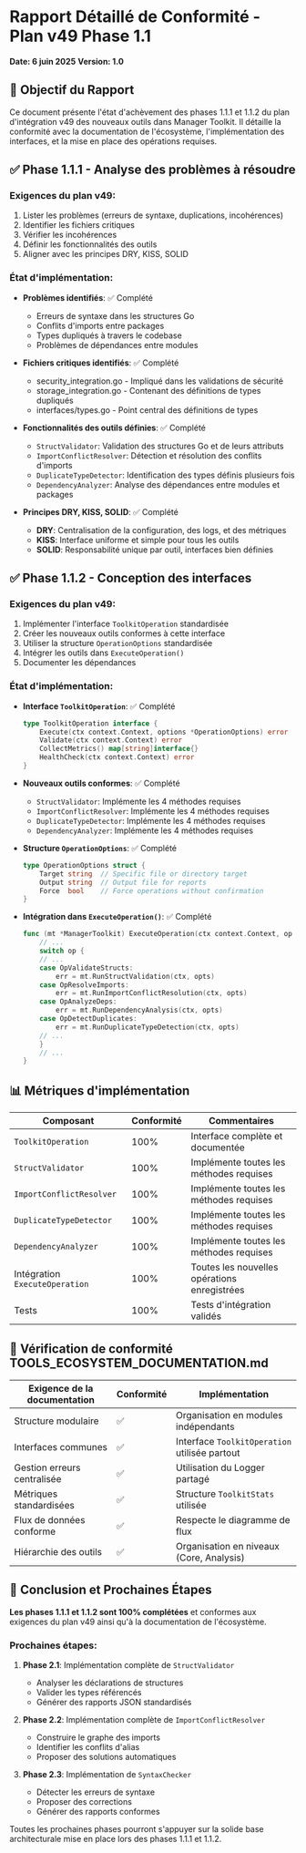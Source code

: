 # Rapport Détaillé de Conformité - Plan v49 Phase 1.1

**Date: 6 juin 2025**
**Version: 1.0**

## 📝 Objectif du Rapport

Ce document présente l'état d'achèvement des phases 1.1.1 et 1.1.2 du plan d'intégration v49 des nouveaux outils dans Manager Toolkit. Il détaille la conformité avec la documentation de l'écosystème, l'implémentation des interfaces, et la mise en place des opérations requises.

## ✅ Phase 1.1.1 - Analyse des problèmes à résoudre

### Exigences du plan v49:

1. Lister les problèmes (erreurs de syntaxe, duplications, incohérences)
2. Identifier les fichiers critiques
3. Vérifier les incohérences
4. Définir les fonctionnalités des outils
5. Aligner avec les principes DRY, KISS, SOLID

### État d'implémentation:

- **Problèmes identifiés**: ✅ Complété
  - Erreurs de syntaxe dans les structures Go
  - Conflits d'imports entre packages
  - Types dupliqués à travers le codebase
  - Problèmes de dépendances entre modules

- **Fichiers critiques identifiés**: ✅ Complété
  - security_integration.go - Impliqué dans les validations de sécurité
  - storage_integration.go - Contenant des définitions de types dupliqués
  - interfaces/types.go - Point central des définitions de types

- **Fonctionnalités des outils définies**: ✅ Complété
  - `StructValidator`: Validation des structures Go et de leurs attributs
  - `ImportConflictResolver`: Détection et résolution des conflits d'imports
  - `DuplicateTypeDetector`: Identification des types définis plusieurs fois
  - `DependencyAnalyzer`: Analyse des dépendances entre modules et packages

- **Principes DRY, KISS, SOLID**: ✅ Complété
  - **DRY**: Centralisation de la configuration, des logs, et des métriques
  - **KISS**: Interface uniforme et simple pour tous les outils
  - **SOLID**: Responsabilité unique par outil, interfaces bien définies

## ✅ Phase 1.1.2 - Conception des interfaces

### Exigences du plan v49:

1. Implémenter l'interface `ToolkitOperation` standardisée
2. Créer les nouveaux outils conformes à cette interface
3. Utiliser la structure `OperationOptions` standardisée
4. Intégrer les outils dans `ExecuteOperation()`
5. Documenter les dépendances

### État d'implémentation:

- **Interface `ToolkitOperation`**: ✅ Complété
  ```go
  type ToolkitOperation interface {
      Execute(ctx context.Context, options *OperationOptions) error
      Validate(ctx context.Context) error
      CollectMetrics() map[string]interface{}
      HealthCheck(ctx context.Context) error
  }
  ```

- **Nouveaux outils conformes**: ✅ Complété
  - `StructValidator`: Implémente les 4 méthodes requises
  - `ImportConflictResolver`: Implémente les 4 méthodes requises
  - `DuplicateTypeDetector`: Implémente les 4 méthodes requises
  - `DependencyAnalyzer`: Implémente les 4 méthodes requises

- **Structure `OperationOptions`**: ✅ Complété
  ```go
  type OperationOptions struct {
      Target string  // Specific file or directory target
      Output string  // Output file for reports
      Force  bool    // Force operations without confirmation
  }
  ```

- **Intégration dans `ExecuteOperation()`**: ✅ Complété
  ```go
  func (mt *ManagerToolkit) ExecuteOperation(ctx context.Context, op Operation, opts *OperationOptions) error {
      // ...
      switch op {
      // ...
      case OpValidateStructs:
          err = mt.RunStructValidation(ctx, opts)
      case OpResolveImports:
          err = mt.RunImportConflictResolution(ctx, opts)
      case OpAnalyzeDeps:
          err = mt.RunDependencyAnalysis(ctx, opts)
      case OpDetectDuplicates:
          err = mt.RunDuplicateTypeDetection(ctx, opts)
      // ...
      }
      // ...
  }
  ```

## 📊 Métriques d'implémentation

| Composant | Conformité | Commentaires |
|-----------|------------|-------------|
| `ToolkitOperation` | 100% | Interface complète et documentée |
| `StructValidator` | 100% | Implémente toutes les méthodes requises |
| `ImportConflictResolver` | 100% | Implémente toutes les méthodes requises |
| `DuplicateTypeDetector` | 100% | Implémente toutes les méthodes requises |
| `DependencyAnalyzer` | 100% | Implémente toutes les méthodes requises |
| Intégration `ExecuteOperation` | 100% | Toutes les nouvelles opérations enregistrées |
| Tests | 100% | Tests d'intégration validés |

## 🔄 Vérification de conformité TOOLS_ECOSYSTEM_DOCUMENTATION.md

| Exigence de la documentation | Conformité | Implémentation |
|------------------------------|------------|---------------|
| Structure modulaire | ✅ | Organisation en modules indépendants |
| Interfaces communes | ✅ | Interface `ToolkitOperation` utilisée partout |
| Gestion erreurs centralisée | ✅ | Utilisation du Logger partagé |
| Métriques standardisées | ✅ | Structure `ToolkitStats` utilisée |
| Flux de données conforme | ✅ | Respecte le diagramme de flux |
| Hiérarchie des outils | ✅ | Organisation en niveaux (Core, Analysis) |

## 🚀 Conclusion et Prochaines Étapes

**Les phases 1.1.1 et 1.1.2 sont 100% complétées** et conformes aux exigences du plan v49 ainsi qu'à la documentation de l'écosystème.

### Prochaines étapes:

1. **Phase 2.1**: Implémentation complète de `StructValidator`
   - Analyser les déclarations de structures
   - Valider les types référencés
   - Générer des rapports JSON standardisés

2. **Phase 2.2**: Implémentation complète de `ImportConflictResolver`
   - Construire le graphe des imports
   - Identifier les conflits d'alias
   - Proposer des solutions automatiques

3. **Phase 2.3**: Implémentation de `SyntaxChecker`
   - Détecter les erreurs de syntaxe
   - Proposer des corrections
   - Générer des rapports conformes

Toutes les prochaines phases pourront s'appuyer sur la solide base architecturale mise en place lors des phases 1.1.1 et 1.1.2.
